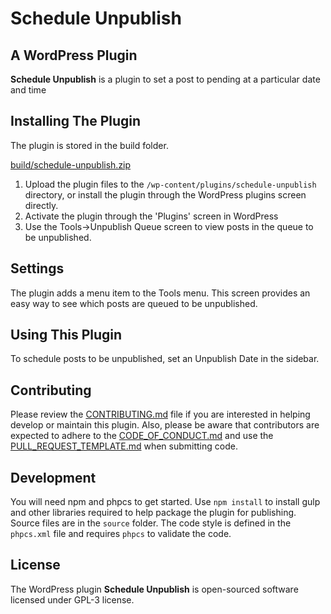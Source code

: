 # Schedule Unpublish

## A WordPress Plugin

**Schedule Unpublish** is a plugin to set a post to pending at a particular date and time

## Installing The Plugin

The plugin is stored in the build folder.

[build/schedule-unpublish.zip](build/schedule-unpublish.zip)

1. Upload the plugin files to the `/wp-content/plugins/schedule-unpublish` directory, or install the plugin through 
the WordPress plugins screen directly.
2. Activate the plugin through the 'Plugins' screen in WordPress
3. Use the Tools->Unpublish Queue screen to view posts in the queue to be unpublished.

## Settings

The plugin adds a menu item to the Tools menu. This screen provides an easy way to see which posts are queued to be unpublished.

## Using This Plugin

To schedule posts to be unpublished, set an Unpublish Date in the sidebar.

## Contributing

Please review the [CONTRIBUTING.md](CONTRIBUTING.md) file if you are interested in helping develop or 
maintain this plugin. Also, please be aware that contributors are expected to adhere to the 
[CODE_OF_CONDUCT.md](CODE_OF_CONDUCT.md) and use the [PULL_REQUEST_TEMPLATE.md](PULL_REQUEST_TEMPLATE.md) 
when submitting code.

## Development

You will need npm and phpcs to get started. Use `npm install` to install gulp and other libraries 
required to help package the plugin for publishing. Source files are in the `source` folder. The 
code style is defined in the `phpcs.xml` file and requires `phpcs` to validate the code.

## License

The WordPress plugin **Schedule Unpublish** is open-sourced software licensed under GPL-3 license.
